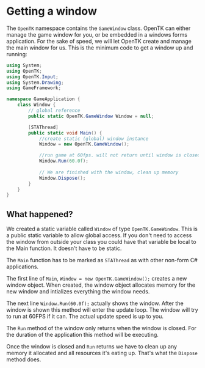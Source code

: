 # Getting a window
The ```OpenTK``` namespace contains the ```GameWindow``` class. OpenTK can either manage the game window for you, or be embedded in a windows forms application. For the sake of speed, we will let OpenTK create and manage the main window for us. This is the minimum code to get a window up and running:

```cs
using System;
using OpenTK;
using OpenTK.Input;
using System.Drawing;
using GameFramework;

namespace GameApplication {
    class Window {
        // global reference
        public static OpenTK.GameWindow Window = null; 

        [STAThread]
        public static void Main() {
            //create static (global) window instance
            Window = new OpenTK.GameWindow();

            //run game at 60fps. will not return until window is closed
            Window.Run(60.0f);
            
            // We are finished with the window, clean up memory
            Window.Dispose();
        }
    }
}

```

## What happened?
We created a static variable called ```Window``` of type ```OpenTK.GameWindow```. This is a public static variable to allow global access. If you don't need to access the window from outside your class you could have that variable be local to the Main function. It doesn't have to be static.

The ```Main``` function has to be marked as ```STAThread``` as with other non-form C# applications. 

The first line of ```Main```,  ```Window = new OpenTK.GameWindow();``` creates a new window object. When created, the window object allocates memory for the new window and intializes everything the window needs.

The next line ```Window.Run(60.0f);``` actually shows the window. After the window is shown this method will enter the update loop. The window will try to run at 60FPS if it can. The actual update speed is up to you.

The ```Run``` method of the window only returns when the window is closed. For the duration of the application this method will be executing.

Once the window is closed and ```Run``` returns we have to clean up any memory it allocated and all resources it's eating up. That's what the ```Dispose``` method does.